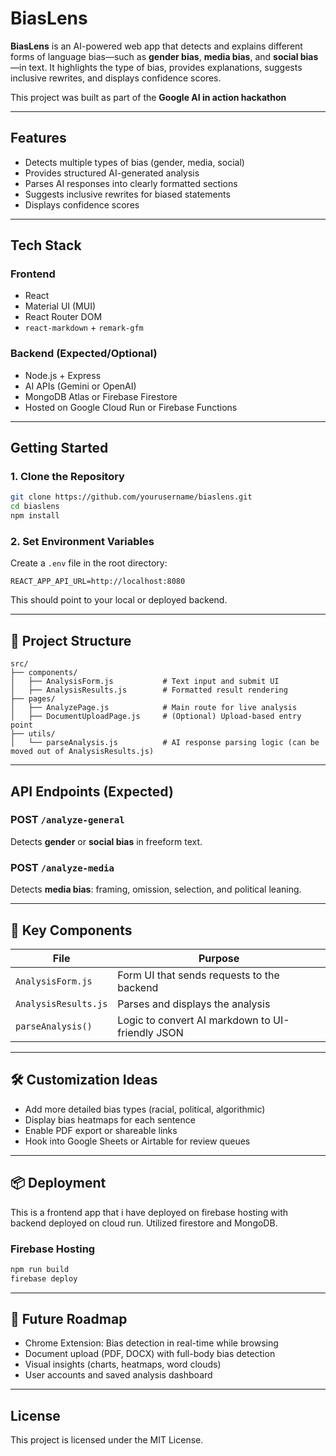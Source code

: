 # BiasLens

**BiasLens** is an AI-powered web app that detects and explains different forms of language bias—such as **gender bias**, **media bias**, and **social bias**—in text. It highlights the type of bias, provides explanations, suggests inclusive rewrites, and displays confidence scores.

This project was built as part of the **Google AI in action hackathon**

---

##  Features

- Detects multiple types of bias (gender, media, social)
- Provides structured AI-generated analysis
- Parses AI responses into clearly formatted sections
- Suggests inclusive rewrites for biased statements
- Displays confidence scores 

---

##  Tech Stack

### Frontend

- React
- Material UI (MUI)
- React Router DOM
- `react-markdown` + `remark-gfm`

### Backend (Expected/Optional)

- Node.js + Express
- AI APIs (Gemini or OpenAI)
- MongoDB Atlas or Firebase Firestore
- Hosted on Google Cloud Run or Firebase Functions

---
##  Getting Started

### 1. Clone the Repository

```bash
git clone https://github.com/yourusername/biaslens.git
cd biaslens
npm install
```

### 2. Set Environment Variables

Create a `.env` file in the root directory:

```env
REACT_APP_API_URL=http://localhost:8080
```

This should point to your local or deployed backend.

---

## 📁 Project Structure

```
src/
├── components/
│   ├── AnalysisForm.js           # Text input and submit UI
│   ├── AnalysisResults.js        # Formatted result rendering
├── pages/
│   ├── AnalyzePage.js            # Main route for live analysis
│   ├── DocumentUploadPage.js     # (Optional) Upload-based entry point
├── utils/
│   └── parseAnalysis.js          # AI response parsing logic (can be moved out of AnalysisResults.js)
```

---

##  API Endpoints (Expected)

### POST `/analyze-general`

Detects **gender** or **social bias** in freeform text.

### POST `/analyze-media`

Detects **media bias**: framing, omission, selection, and political leaning.

---

## 🧩 Key Components

| File                  | Purpose                                      |
|-----------------------|----------------------------------------------|
| `AnalysisForm.js`     | Form UI that sends requests to the backend   |
| `AnalysisResults.js`  | Parses and displays the analysis             |
| `parseAnalysis()`     | Logic to convert AI markdown to UI-friendly JSON |

---

## 🛠 Customization Ideas

- Add more detailed bias types (racial, political, algorithmic)
- Display bias heatmaps for each sentence
- Enable PDF export or shareable links
- Hook into Google Sheets or Airtable for review queues

---

## 📦 Deployment

This is a frontend app that i have deployed on firebase hosting with backend deployed on cloud run. Utilized firestore and MongoDB. 

### Firebase Hosting

```bash
npm run build
firebase deploy
```
---

## 📅 Future Roadmap

- Chrome Extension: Bias detection in real-time while browsing
- Document upload (PDF, DOCX) with full-body bias detection
- Visual insights (charts, heatmaps, word clouds)
- User accounts and saved analysis dashboard

---

## License

This project is licensed under the MIT License.
